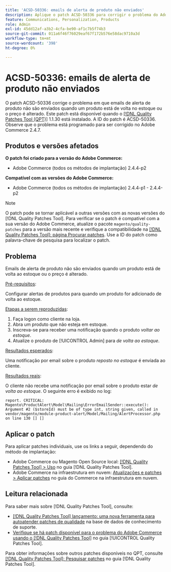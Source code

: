```yaml
---
title: 'ACSD-50336: emails de alerta de produto não enviados'
description: Aplique o patch ACSD-50336 para corrigir o problema do Adobe Commerce em que os emails de alerta do produto não são enviados quando um produto está de volta ao estoque ou o preço é alterado.
feature: Communications, Personalization, Products
role: Admin
exl-id: 45dd12af-a3b2-4cfa-be90-af1c7b5f74b3
source-git-commit: 011a6f46f76029eaf67f172b576e58dac9710a3d
workflow-type: tm+mt
source-wordcount: '398'
ht-degree: 0%

---
```


# ACSD-50336: emails de alerta de produto não enviados

O patch ACSD-50336 corrige o problema em que emails de alerta de produto não são enviados quando um produto está de volta no estoque ou o preço é alterado. Este patch está disponível quando o [[!DNL Quality Patches Tool (QPT)]](https://experienceleague.adobe.com/en/docs/commerce-operations/tools/quality-patches-tool/quality-patches-tool-to-self-serve-quality-patches) 1.1.30 está instalado. A ID do patch é ACSD-50336. Observe que o problema está programado para ser corrigido no Adobe Commerce 2.4.7.

## Produtos e versões afetados

**O patch foi criado para a versão do Adobe Commerce:**

* Adobe Commerce (todos os métodos de implantação) 2.4.4-p2

**Compatível com as versões do Adobe Commerce:**

* Adobe Commerce (todos os métodos de implantação) 2.4.4-p1 - 2.4.4-p2

>[!NOTE]
>
>O patch pode se tornar aplicável a outras versões com as novas versões do [!DNL Quality Patches Tool]. Para verificar se o patch é compatível com a sua versão do Adobe Commerce, atualize o pacote `magento/quality-patches` para a versão mais recente e verifique a compatibilidade na [[!DNL Quality Patches Tool]: página Procurar patches](https://experienceleague.adobe.com/tools/commerce-quality-patches/index.html). Use a ID do patch como palavra-chave de pesquisa para localizar o patch.

## Problema

Emails de alerta de produto não são enviados quando um produto está de volta ao estoque ou o preço é alterado.

<u>Pré-requisitos</u>:

Configurar alertas de produtos para quando um produto for adicionado de volta ao estoque.

<u>Etapas a serem reproduzidas</u>:

1. Faça logon como cliente na loja.
1. Abra um produto que não esteja em estoque.
1. Inscreva-se para receber uma notificação quando o produto *voltar ao estoque*.
1. Atualize o produto de [!UICONTROL Admin] para _de volta ao estoque_.

<u>Resultados esperados</u>:

Uma notificação por email sobre o produto *reposto no estoque* é enviada ao cliente.

<u>Resultados reais</u>:

O cliente não recebe uma notificação por email sobre o produto estar *de volta ao estoque*. O seguinte erro é exibido no log:

```
report. CRITICAL: Magento\ProductAlert\Model\Mailing\ErrorEmailSender::execute(): Argument #2 ($storeId) must be of type int, string given, called in vendor/magento/module-product-alert/Model/Mailing/AlertProcessor.php on line 130 [] [] 
```

## Aplicar o patch

Para aplicar patches individuais, use os links a seguir, dependendo do método de implantação:

* Adobe Commerce ou Magento Open Source local: [[!DNL Quality Patches Tool] > Uso](/help/tools/quality-patches-tool/usage.md) no guia [!DNL Quality Patches Tool].
* Adobe Commerce na infraestrutura em nuvem: [Atualizações e patches > Aplicar patches](https://experienceleague.adobe.com/docs/commerce-cloud-service/user-guide/develop/upgrade/apply-patches.html) no guia do Commerce na infraestrutura em nuvem.

## Leitura relacionada

Para saber mais sobre [!DNL Quality Patches Tool], consulte:

* [[!DNL Quality Patches Tool] lançamento: uma nova ferramenta para autoatender patches de qualidade](https://experienceleague.adobe.com/en/docs/commerce-operations/tools/quality-patches-tool/quality-patches-tool-to-self-serve-quality-patches) na base de dados de conhecimento de suporte.
* [Verifique se há patch disponível para o problema do Adobe Commerce usando o  [!DNL Quality Patches Tool]](/help/tools/quality-patches-tool/patches-available-in-qpt/check-patch-for-magento-issue-with-magento-quality-patches.md) no guia [!UICONTROL Quality Patches Tool].


Para obter informações sobre outros patches disponíveis no QPT, consulte [[!DNL Quality Patches Tool]: Pesquisar patches](https://experienceleague.adobe.com/tools/commerce-quality-patches/index.html) no guia [!DNL Quality Patches Tool].
